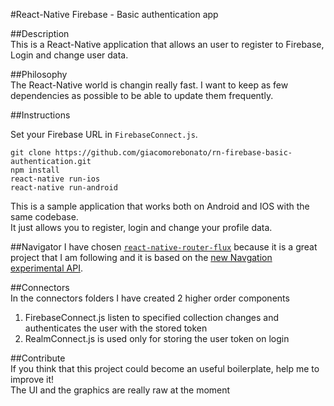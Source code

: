 #React-Native Firebase - Basic authentication app

##Description  
This is a React-Native application that allows an user to register to Firebase, Login and change user data.  

##Philosophy  
The React-Native world is changin really fast. I want to keep as few dependencies as possible to be able to 
update them frequently.  

##Instructions  

Set your Firebase URL in ```FirebaseConnect.js```.  

```
git clone https://github.com/giacomorebonato/rn-firebase-basic-authentication.git   
npm install  
react-native run-ios
react-native run-android
```

This is a sample application that works both on Android and IOS with the 
same codebase.  
It just allows you to register, login and change your profile data.  

##Navigator
I have chosen [```react-native-router-flux```](https://github.com/aksonov/react-native-router-flux) 
because it is a great project that I am following 
and it is based on the [new Navgation experimental API](https://github.com/facebook/react-native/tree/master/Examples/UIExplorer/NavigationExperimental).

##Connectors  
In the connectors folders I have created 2 higher order components  
1. FirebaseConnect.js listen to specified collection changes and authenticates 
the user with the stored token  
2. RealmConnect.js is used only for storing the user token on login  

##Contribute  
If you think that this project could become an useful boilerplate, help me 
to improve it!  
The UI and the graphics are really raw at the moment